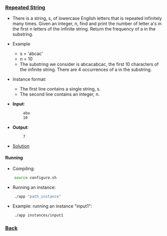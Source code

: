 ### [Repeated String](https://www.hackerrank.com/challenges/repeated-string/problem)
- There is a string, s, of lowercase English letters that is repeated infinitely many times. Given an integer, n, find and print the number of letter a's in the first n letters of the infinite string.  Return the frequency of a in the substring.

- Example
    - s = 'abcac'
    - n = 10
    - The substring we consider is abcacabcac, the first 10 characters of the infinite string. There are 4 occurrences of a in the substring.

- Instance format:
    - The first line contains a single string, s.
    - The second line contains an integer, n.

- **Input**:
````bash
        aba
        10
````

- **Output**:
````bash
        7
````

- [Solution](main.cpp)

#### Running
- Compiling:
````bash
    source configure.sh
````

- Running an instance:
````bash
    ./app "path_instance"
````

- Example: running an instance "input1":
````bash
    ./app instances/input1
````

### [Back](../../README.md)